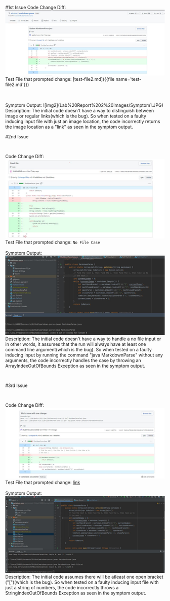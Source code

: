 #1st Issue
Code Change Diff:
![img1](Lab%20Report%202%20Images/Issue%20%231.JPG)
Test File that prompted change: [test-file2.md]({{file name='test-file2.md'}})

<br />
<br/>
Symptom Output: 
![img2](Lab%20Report%202%20Images/Symptom1.JPG)
<br />
Description: The initial code doesn't have a way to distinguish
between image or regular links(which is the bug). So when tested on a faulty
 inducing input file with just an image location, the code incorrectly
  returns the image location as a "link" as seen in the symptom output.
<br/>

#2nd Issue       

<br/>  

Code Change Diff:
![img3](Lab%20Report%202%20Images/Issue%20%232.JPG)
Test File that prompted change: `No File Case`
<br />
<br/>
Symptom Output:
![img4](Lab%20Report%202%20Images/Symptom2.JPG)
Description: The initial code doesn't have a way to handle a no file input or
 in other words, it assumes that the run will always have at
  least one command line argument(which is the bug). So when tested on a faulty
 inducing input by running the command "java MarkdownParse" without any
  arguments, the code incorrectly handles the case by throwing an
   ArrayIndexOutOfBounds Exception as seen in the symptom output.  

<br/>

#3rd Issue  

<br/>

Code Change Diff:
![img3](Lab%20Report%202%20Images/Issue%20%233.JPG)
Test File that prompted change: [link](test-file.html)
<br />
<br/>
Symptom Output:
![symptom](Lab%20Report%202%20Images/Symptom3.JPG)
Description: The initial code assumes there will be atleast one open bracket
("[")(which is the bug). So when tested on a faulty inducing input file with
 just a string of numbers, the code incorrectly throws a
  StringIndexOutOfBounds Exception as seen in the symptom output.